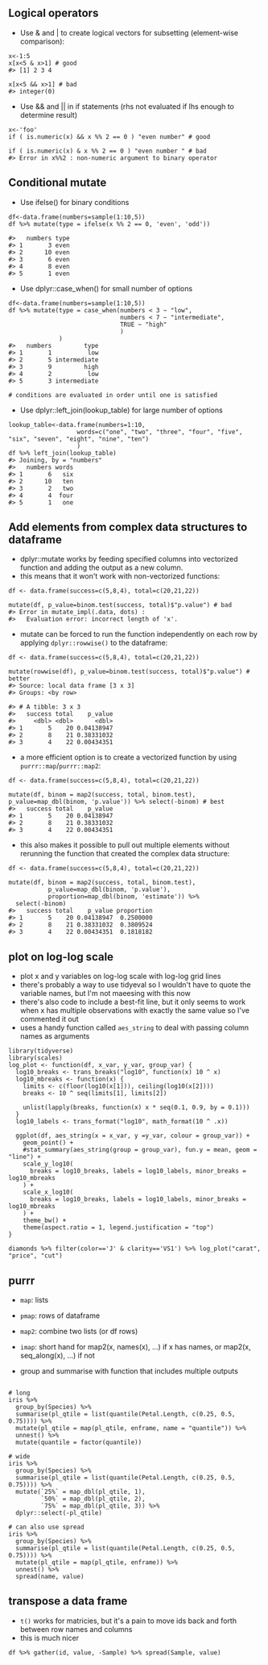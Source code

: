 ## Logical operators

- Use & and | to create logical vectors for subsetting (element-wise comparison):

```{r}
x<-1:5
x[x<5 & x>1] # good
#> [1] 2 3 4

x[x<5 && x>1] # bad
#> integer(0)
```

- Use && and || in if statements (rhs not evaluated if lhs enough to determine result)

```{r}
x<-'foo'
if ( is.numeric(x) && x %% 2 == 0 ) "even number" # good

if ( is.numeric(x) & x %% 2 == 0 ) "even number " # bad
#> Error in x%%2 : non-numeric argument to binary operator
```

## Conditional mutate

- Use ifelse() for binary conditions
```{r}
df<-data.frame(numbers=sample(1:10,5))
df %>% mutate(type = ifelse(x %% 2 == 0, 'even', 'odd'))

#>   numbers type
#> 1       3 even
#> 2      10 even
#> 3       6 even
#> 4       8 even
#> 5       1 even
```

- Use dplyr::case_when() for small number of options

```{r}
df<-data.frame(numbers=sample(1:10,5))
df %>% mutate(type = case_when(numbers < 3 ~ "low",
                               numbers < 7 ~ "intermediate",
                               TRUE ~ "high"
                               ) 
              )
#>   numbers         type
#> 1       1          low
#> 2       5 intermediate
#> 3       9         high
#> 4       2          low
#> 5       3 intermediate

# conditions are evaluated in order until one is satisfied
```

- Use dplyr::left_join(lookup_table) for large number of options

```{r}
lookup_table<-data.frame(numbers=1:10, 
                   words=c("one", "two", "three", "four", "five", "six", "seven", "eight", "nine", "ten")
                   )
df %>% left_join(lookup_table)
#> Joining, by = "numbers"
#>   numbers words
#> 1       6   six
#> 2      10   ten
#> 3       2   two
#> 4       4  four
#> 5       1   one
```

## Add elements from complex data structures to dataframe

- dplyr::mutate works by feeding specified columns into vectorized function and adding the output as a new column.
- this means that it won't work with non-vectorized functions:

```{r}
df <- data.frame(success=c(5,8,4), total=c(20,21,22))

mutate(df, p_value=binom.test(success, total)$"p.value") # bad
#> Error in mutate_impl(.data, dots) : 
#>   Evaluation error: incorrect length of 'x'.
```

- mutate can be forced to run the function independently on each row by applying ```dplyr::rowwise()``` to the dataframe:

```{r}
df <- data.frame(success=c(5,8,4), total=c(20,21,22))

mutate(rowwise(df), p_value=binom.test(success, total)$"p.value") # better
#> Source: local data frame [3 x 3]
#> Groups: <by row>

#> # A tibble: 3 x 3
#>   success total    p_value
#>     <dbl> <dbl>      <dbl>
#> 1       5    20 0.04138947
#> 2       8    21 0.38331032
#> 3       4    22 0.00434351
```

- a more efficient option is to create a vectorized function by using ```purrr::map```/```purrr::map2```:

```{r}
df <- data.frame(success=c(5,8,4), total=c(20,21,22))

mutate(df, binom = map2(success, total, binom.test), p_value=map_dbl(binom, 'p.value')) %>% select(-binom) # best
#>   success total    p_value
#> 1       5    20 0.04138947
#> 2       8    21 0.38331032
#> 3       4    22 0.00434351
```
- this also makes it possible to pull out multiple elements without rerunning the function that created the complex data structure:
```{r}
df <- data.frame(success=c(5,8,4), total=c(20,21,22))

mutate(df, binom = map2(success, total, binom.test), 
           p_value=map_dbl(binom, 'p.value'), 
           proportion=map_dbl(binom, 'estimate')) %>% 
  select(-binom)
#>   success total    p_value proportion
#> 1       5    20 0.04138947  0.2500000
#> 2       8    21 0.38331032  0.3809524
#> 3       4    22 0.00434351  0.1818182
```

## plot on log-log scale
- plot x and y variables on log-log scale with log-log grid lines
- there's probably a way to use tidyeval so I wouldn't have to quote the variable names, but I'm not maeesing with this now
- there's also code to include a best-fit line, but it only seems to work when x has multiple observations with exactly the same value so I've commented it out
- uses a handy function called `aes_string` to deal with passing column names as arguments

```{r}
library(tidyverse)
library(scales)
log_plot <- function(df, x_var, y_var, group_var) {
  log10_breaks <- trans_breaks("log10", function(x) 10 ^ x)
  log10_mbreaks <- function(x) {
    limits <- c(floor(log10(x[1])), ceiling(log10(x[2])))
    breaks <- 10 ^ seq(limits[1], limits[2])

    unlist(lapply(breaks, function(x) x * seq(0.1, 0.9, by = 0.1)))
  }
  log10_labels <- trans_format("log10", math_format(10 ^ .x))

  ggplot(df, aes_string(x = x_var, y =y_var, colour = group_var)) +
    geom_point() +
    #stat_summary(aes_string(group = group_var), fun.y = mean, geom = "line") +
    scale_y_log10(
      breaks = log10_breaks, labels = log10_labels, minor_breaks = log10_mbreaks
    ) +
    scale_x_log10(
      breaks = log10_breaks, labels = log10_labels, minor_breaks = log10_mbreaks
    ) +
    theme_bw() +
    theme(aspect.ratio = 1, legend.justification = "top")
}

diamonds %>% filter(color=='J' & clarity=='VS1') %>% log_plot("carat", "price", "cut")
```

## purrr

- `map`: lists
- `pmap`: rows of dataframe
- `map2`: combine two lists (or df rows)
- `imap`: short hand for map2(x, names(x), ...) if x has names, or map2(x, seq_along(x), ...) if not

- group and summarise with function that includes multiple outputs
```{r}

# long
iris %>%
  group_by(Species) %>%
  summarise(pl_qtile = list(quantile(Petal.Length, c(0.25, 0.5, 0.75)))) %>%
  mutate(pl_qtile = map(pl_qtile, enframe, name = "quantile")) %>%
  unnest() %>%
  mutate(quantile = factor(quantile))
  
# wide 
iris %>%
  group_by(Species) %>%
  summarise(pl_qtile = list(quantile(Petal.Length, c(0.25, 0.5, 0.75)))) %>%
  mutate(`25%` = map_dbl(pl_qtile, 1),
         `50%` = map_dbl(pl_qtile, 2),
         `75%` = map_dbl(pl_qtile, 3)) %>%
  dplyr::select(-pl_qtile)

# can also use spread
iris %>%
  group_by(Species) %>%
  summarise(pl_qtile = list(quantile(Petal.Length, c(0.25, 0.5, 0.75)))) %>%
  mutate(pl_qtile = map(pl_qtile, enframe)) %>%
  unnest() %>%
  spread(name, value)
```

## transpose a data frame
- `t()` works for matricies, but it's a pain to move ids back and forth between row names and columns
- this is much nicer

```{r}
df %>% gather(id, value, -Sample) %>% spread(Sample, value)

```